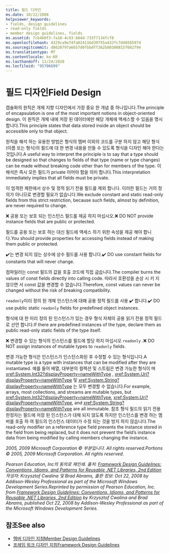```yaml
---
title: 필드 디자인
ms.date: 10/22/2008
helpviewer_keywords:
- fields, design guidelines
- read-only fields
- member design guidelines, fields
ms.assetid: 7cb4b0f3-7a10-4c93-b84d-733f7134fcf8
ms.openlocfilehash: 4329ca9e74fa02411bd39755a432fc7d4858597d
ms.sourcegitcommit: d8020797a6657d0fbbdff362b80300815f682f94
ms.translationtype: MT
ms.contentlocale: ko-KR
ms.lasthandoff: 11/24/2020
ms.locfileid: "95706699"
---
```

# <a name="field-design"></a><span data-ttu-id="09e44-102">필드 디자인</span><span class="sxs-lookup"><span data-stu-id="09e44-102">Field Design</span></span>

<span data-ttu-id="09e44-103">캡슐화의 원칙은 개체 지향 디자인에서 가장 중요 한 개념 중 하나입니다.</span><span class="sxs-lookup"><span data-stu-id="09e44-103">The principle of encapsulation is one of the most important notions in object-oriented design.</span></span> <span data-ttu-id="09e44-104">이 원칙은 개체 내에 저장 된 데이터에만 해당 개체에 액세스할 수 있음을 명시 합니다.</span><span class="sxs-lookup"><span data-stu-id="09e44-104">This principle states that data stored inside an object should be accessible only to that object.</span></span>

 <span data-ttu-id="09e44-105">원칙을 해석 하는 유용한 방법은 형식의 멤버 이외의 코드를 구분 하지 않고 해당 형식 (이름 또는 형식)의 필드에 대 한 변경 내용을 만들 수 있도록 형식을 디자인 해야 한다는 것입니다.</span><span class="sxs-lookup"><span data-stu-id="09e44-105">A useful way to interpret the principle is to say that a type should be designed so that changes to fields of that type (name or type changes) can be made without breaking code other than for members of the type.</span></span> <span data-ttu-id="09e44-106">이 해석은 즉시 모든 필드가 private 이어야 함을 의미 합니다.</span><span class="sxs-lookup"><span data-stu-id="09e44-106">This interpretation immediately implies that all fields must be private.</span></span>

 <span data-ttu-id="09e44-107">이 엄격한 제한에서 상수 및 정적 읽기 전용 필드를 제외 합니다. 이러한 필드는 거의 정의가 아니므로 변경할 필요가 없습니다.</span><span class="sxs-lookup"><span data-stu-id="09e44-107">We exclude constant and static read-only fields from this strict restriction, because such fields, almost by definition, are never required to change.</span></span>

 <span data-ttu-id="09e44-108">❌ 공용 또는 보호 되는 인스턴스 필드를 제공 하지 마십시오.</span><span class="sxs-lookup"><span data-stu-id="09e44-108">❌ DO NOT provide instance fields that are public or protected.</span></span>

 <span data-ttu-id="09e44-109">필드를 공용 또는 보호 하는 대신 필드에 액세스 하기 위한 속성을 제공 해야 합니다.</span><span class="sxs-lookup"><span data-stu-id="09e44-109">You should provide properties for accessing fields instead of making them public or protected.</span></span>

 <span data-ttu-id="09e44-110">✔️는 변경 되지 않는 상수에 상수 필드를 사용 합니다.</span><span class="sxs-lookup"><span data-stu-id="09e44-110">✔️ DO use constant fields for constants that will never change.</span></span>

 <span data-ttu-id="09e44-111">컴파일러는 const 필드의 값을 호출 코드에 직접 굽습니다.</span><span class="sxs-lookup"><span data-stu-id="09e44-111">The compiler burns the values of const fields directly into calling code.</span></span> <span data-ttu-id="09e44-112">따라서 호환성을 손상 시 키 지 않으면 서 const 값을 변경할 수 없습니다.</span><span class="sxs-lookup"><span data-stu-id="09e44-112">Therefore, const values can never be changed without the risk of breaking compatibility.</span></span>

 <span data-ttu-id="09e44-113">`readonly`미리 정의 된 개체 인스턴스에 대해 공용 정적 필드를 사용 ✔️ 합니다.</span><span class="sxs-lookup"><span data-stu-id="09e44-113">✔️ DO use public static `readonly` fields for predefined object instances.</span></span>

 <span data-ttu-id="09e44-114">형식에 대 한 미리 정의 된 인스턴스가 있는 경우 형식 자체의 공용 읽기 전용 정적 필드로 선언 합니다.</span><span class="sxs-lookup"><span data-stu-id="09e44-114">If there are predefined instances of the type, declare them as public read-only static fields of the type itself.</span></span>

 <span data-ttu-id="09e44-115">❌ 변경할 수 있는 형식의 인스턴스를 필드에 할당 하지 마십시오 `readonly` .</span><span class="sxs-lookup"><span data-stu-id="09e44-115">❌ DO NOT assign instances of mutable types to `readonly` fields.</span></span>

 <span data-ttu-id="09e44-116">변경 가능한 형식은 인스턴스가 인스턴스화된 후 수정할 수 있는 형식입니다.</span><span class="sxs-lookup"><span data-stu-id="09e44-116">A mutable type is a type with instances that can be modified after they are instantiated.</span></span> <span data-ttu-id="09e44-117">예를 들어 배열, 대부분의 컬렉션 및 스트림은 변경 가능한 형식이 며 <xref:System.Int32?displayProperty=nameWithType> , <xref:System.Uri?displayProperty=nameWithType> 및 <xref:System.String?displayProperty=nameWithType> 는 모두 변경할 수 없습니다.</span><span class="sxs-lookup"><span data-stu-id="09e44-117">For example, arrays, most collections, and streams are mutable types, but <xref:System.Int32?displayProperty=nameWithType>, <xref:System.Uri?displayProperty=nameWithType>, and <xref:System.String?displayProperty=nameWithType> are all immutable.</span></span> <span data-ttu-id="09e44-118">참조 형식 필드의 읽기 전용 한정자는 필드에 저장 된 인스턴스가 대체 되지 않도록 하지만 인스턴스를 변경 하는 멤버를 호출 하 여 필드의 인스턴스 데이터가 수정 되는 것을 방지 하지 않습니다.</span><span class="sxs-lookup"><span data-stu-id="09e44-118">The read-only modifier on a reference type field prevents the instance stored in the field from being replaced, but it does not prevent the field’s instance data from being modified by calling members changing the instance.</span></span>

 <span data-ttu-id="09e44-119">*2005, 2009 Microsoft Corporation © 부분입니다. All rights reserved.*</span><span class="sxs-lookup"><span data-stu-id="09e44-119">*Portions © 2005, 2009 Microsoft Corporation. All rights reserved.*</span></span>

 <span data-ttu-id="09e44-120">*Pearson Education, Inc의 동의로 재인쇄. 출처: [Framework Design Guidelines: Conventions, Idioms, and Patterns for Reusable .NET Libraries, 2nd Edition](https://www.informit.com/store/framework-design-guidelines-conventions-idioms-and-9780321545619) 작성자: Krzysztof Cwalina 및 Brad Abrams, 출판 정보: Oct 22, 2008 by Addison-Wesley Professional as part of the Microsoft Windows Development Series.*</span><span class="sxs-lookup"><span data-stu-id="09e44-120">*Reprinted by permission of Pearson Education, Inc. from [Framework Design Guidelines: Conventions, Idioms, and Patterns for Reusable .NET Libraries, 2nd Edition](https://www.informit.com/store/framework-design-guidelines-conventions-idioms-and-9780321545619) by Krzysztof Cwalina and Brad Abrams, published Oct 22, 2008 by Addison-Wesley Professional as part of the Microsoft Windows Development Series.*</span></span>

## <a name="see-also"></a><span data-ttu-id="09e44-121">참조</span><span class="sxs-lookup"><span data-stu-id="09e44-121">See also</span></span>

- [<span data-ttu-id="09e44-122">멤버 디자인 지침</span><span class="sxs-lookup"><span data-stu-id="09e44-122">Member Design Guidelines</span></span>](member.md)
- [<span data-ttu-id="09e44-123">프레임 워크 디자인 지침</span><span class="sxs-lookup"><span data-stu-id="09e44-123">Framework Design Guidelines</span></span>](index.md)
